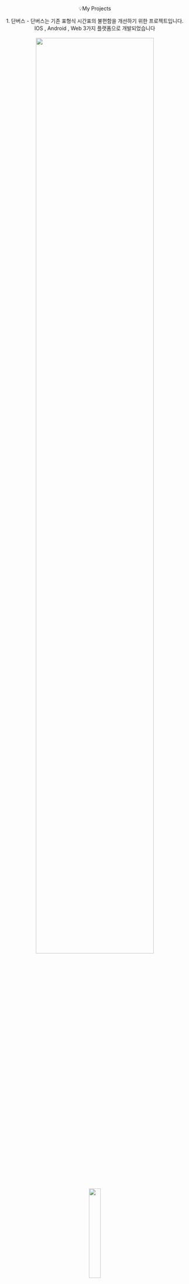 
<div align="center">


💡My Projects
 <br>
 
<div align="center">
 1. 단버스 - 단버스는 기존 표형식 시간표의 불편함을 개선하기 위한 프로젝트입니다. <br> 
 IOS , Android , Web 3가지 플랫폼으로 개발되었습니다<br><br>
<img width="80%" src="https://user-images.githubusercontent.com/121302951/221589617-12d5bcae-6cef-4c96-aa6a-5788e43c70ca.png"/>
</div>
 <br>
  
<a href="https://apps.apple.com/kr/app/%EB%8B%A8%EB%B2%84%EC%8A%A4-%EB%8B%A8%EA%B5%AD%EB%8C%80-%EC%85%94%ED%8B%80-%ED%95%99%EC%8B%9D-%EA%B5%90%ED%86%B5/id1667161947" height="5" width="10" target="_blank">
<img width="25%" src="https://user-images.githubusercontent.com/121302951/221583865-d265e32b-e2c6-4a0e-8879-cad8a2612603.png"/>
<a>



</div>
 <br>
<div align="center">
<a href="https://play.google.com/store/apps/details?id=com.danverse" height="5" width="10" target="_blank">
<img width="30%" src="https://user-images.githubusercontent.com/121302951/221583837-037c9e76-3557-4f4f-95bd-372fcef0ac67.png"/>
<a>
</div>

 <br>
<div align="center">
<a href="https://danbus.me">
<img width="14%" src="https://user-images.githubusercontent.com/121302951/221588988-6c4684db-745e-4c0e-9acf-d80830ef467f.png"/>
<a>
</div>




<!--
**MatchaKim/MatchaKim** is a ✨ _special_ ✨ repository because its `README.md` (this file) appears on your GitHub profile.

Here are some ideas to get you started:

- 🔭 I’m currently working on ...
- 🌱 I’m currently learning ...
- 👯 I’m looking to collaborate on ...
- 🤔 I’m looking for help with ...
- 💬 Ask me about ...
- 📫 How to reach me: ...
- 😄 Pronouns: ...
- ⚡ Fun fact: ...
-->
